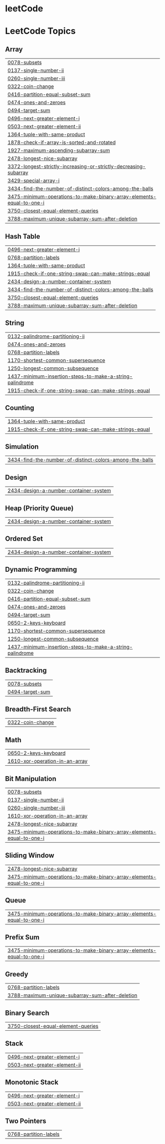# leetCode
<!---LeetCode Topics Start-->
# LeetCode Topics
## Array
|  |
| ------- |
| [0078-subsets](https://github.com/Ranadipgithub/leetCode/tree/master/0078-subsets) |
| [0137-single-number-ii](https://github.com/Ranadipgithub/leetCode/tree/master/0137-single-number-ii) |
| [0260-single-number-iii](https://github.com/Ranadipgithub/leetCode/tree/master/0260-single-number-iii) |
| [0322-coin-change](https://github.com/Ranadipgithub/leetCode/tree/master/0322-coin-change) |
| [0416-partition-equal-subset-sum](https://github.com/Ranadipgithub/leetCode/tree/master/0416-partition-equal-subset-sum) |
| [0474-ones-and-zeroes](https://github.com/Ranadipgithub/leetCode/tree/master/0474-ones-and-zeroes) |
| [0494-target-sum](https://github.com/Ranadipgithub/leetCode/tree/master/0494-target-sum) |
| [0496-next-greater-element-i](https://github.com/Ranadipgithub/leetCode/tree/master/0496-next-greater-element-i) |
| [0503-next-greater-element-ii](https://github.com/Ranadipgithub/leetCode/tree/master/0503-next-greater-element-ii) |
| [1364-tuple-with-same-product](https://github.com/Ranadipgithub/leetCode/tree/master/1364-tuple-with-same-product) |
| [1878-check-if-array-is-sorted-and-rotated](https://github.com/Ranadipgithub/leetCode/tree/master/1878-check-if-array-is-sorted-and-rotated) |
| [1927-maximum-ascending-subarray-sum](https://github.com/Ranadipgithub/leetCode/tree/master/1927-maximum-ascending-subarray-sum) |
| [2478-longest-nice-subarray](https://github.com/Ranadipgithub/leetCode/tree/master/2478-longest-nice-subarray) |
| [3372-longest-strictly-increasing-or-strictly-decreasing-subarray](https://github.com/Ranadipgithub/leetCode/tree/master/3372-longest-strictly-increasing-or-strictly-decreasing-subarray) |
| [3429-special-array-i](https://github.com/Ranadipgithub/leetCode/tree/master/3429-special-array-i) |
| [3434-find-the-number-of-distinct-colors-among-the-balls](https://github.com/Ranadipgithub/leetCode/tree/master/3434-find-the-number-of-distinct-colors-among-the-balls) |
| [3475-minimum-operations-to-make-binary-array-elements-equal-to-one-i](https://github.com/Ranadipgithub/leetCode/tree/master/3475-minimum-operations-to-make-binary-array-elements-equal-to-one-i) |
| [3750-closest-equal-element-queries](https://github.com/Ranadipgithub/leetCode/tree/master/3750-closest-equal-element-queries) |
| [3788-maximum-unique-subarray-sum-after-deletion](https://github.com/Ranadipgithub/leetCode/tree/master/3788-maximum-unique-subarray-sum-after-deletion) |
## Hash Table
|  |
| ------- |
| [0496-next-greater-element-i](https://github.com/Ranadipgithub/leetCode/tree/master/0496-next-greater-element-i) |
| [0768-partition-labels](https://github.com/Ranadipgithub/leetCode/tree/master/0768-partition-labels) |
| [1364-tuple-with-same-product](https://github.com/Ranadipgithub/leetCode/tree/master/1364-tuple-with-same-product) |
| [1915-check-if-one-string-swap-can-make-strings-equal](https://github.com/Ranadipgithub/leetCode/tree/master/1915-check-if-one-string-swap-can-make-strings-equal) |
| [2434-design-a-number-container-system](https://github.com/Ranadipgithub/leetCode/tree/master/2434-design-a-number-container-system) |
| [3434-find-the-number-of-distinct-colors-among-the-balls](https://github.com/Ranadipgithub/leetCode/tree/master/3434-find-the-number-of-distinct-colors-among-the-balls) |
| [3750-closest-equal-element-queries](https://github.com/Ranadipgithub/leetCode/tree/master/3750-closest-equal-element-queries) |
| [3788-maximum-unique-subarray-sum-after-deletion](https://github.com/Ranadipgithub/leetCode/tree/master/3788-maximum-unique-subarray-sum-after-deletion) |
## String
|  |
| ------- |
| [0132-palindrome-partitioning-ii](https://github.com/Ranadipgithub/leetCode/tree/master/0132-palindrome-partitioning-ii) |
| [0474-ones-and-zeroes](https://github.com/Ranadipgithub/leetCode/tree/master/0474-ones-and-zeroes) |
| [0768-partition-labels](https://github.com/Ranadipgithub/leetCode/tree/master/0768-partition-labels) |
| [1170-shortest-common-supersequence](https://github.com/Ranadipgithub/leetCode/tree/master/1170-shortest-common-supersequence) |
| [1250-longest-common-subsequence](https://github.com/Ranadipgithub/leetCode/tree/master/1250-longest-common-subsequence) |
| [1437-minimum-insertion-steps-to-make-a-string-palindrome](https://github.com/Ranadipgithub/leetCode/tree/master/1437-minimum-insertion-steps-to-make-a-string-palindrome) |
| [1915-check-if-one-string-swap-can-make-strings-equal](https://github.com/Ranadipgithub/leetCode/tree/master/1915-check-if-one-string-swap-can-make-strings-equal) |
## Counting
|  |
| ------- |
| [1364-tuple-with-same-product](https://github.com/Ranadipgithub/leetCode/tree/master/1364-tuple-with-same-product) |
| [1915-check-if-one-string-swap-can-make-strings-equal](https://github.com/Ranadipgithub/leetCode/tree/master/1915-check-if-one-string-swap-can-make-strings-equal) |
## Simulation
|  |
| ------- |
| [3434-find-the-number-of-distinct-colors-among-the-balls](https://github.com/Ranadipgithub/leetCode/tree/master/3434-find-the-number-of-distinct-colors-among-the-balls) |
## Design
|  |
| ------- |
| [2434-design-a-number-container-system](https://github.com/Ranadipgithub/leetCode/tree/master/2434-design-a-number-container-system) |
## Heap (Priority Queue)
|  |
| ------- |
| [2434-design-a-number-container-system](https://github.com/Ranadipgithub/leetCode/tree/master/2434-design-a-number-container-system) |
## Ordered Set
|  |
| ------- |
| [2434-design-a-number-container-system](https://github.com/Ranadipgithub/leetCode/tree/master/2434-design-a-number-container-system) |
## Dynamic Programming
|  |
| ------- |
| [0132-palindrome-partitioning-ii](https://github.com/Ranadipgithub/leetCode/tree/master/0132-palindrome-partitioning-ii) |
| [0322-coin-change](https://github.com/Ranadipgithub/leetCode/tree/master/0322-coin-change) |
| [0416-partition-equal-subset-sum](https://github.com/Ranadipgithub/leetCode/tree/master/0416-partition-equal-subset-sum) |
| [0474-ones-and-zeroes](https://github.com/Ranadipgithub/leetCode/tree/master/0474-ones-and-zeroes) |
| [0494-target-sum](https://github.com/Ranadipgithub/leetCode/tree/master/0494-target-sum) |
| [0650-2-keys-keyboard](https://github.com/Ranadipgithub/leetCode/tree/master/0650-2-keys-keyboard) |
| [1170-shortest-common-supersequence](https://github.com/Ranadipgithub/leetCode/tree/master/1170-shortest-common-supersequence) |
| [1250-longest-common-subsequence](https://github.com/Ranadipgithub/leetCode/tree/master/1250-longest-common-subsequence) |
| [1437-minimum-insertion-steps-to-make-a-string-palindrome](https://github.com/Ranadipgithub/leetCode/tree/master/1437-minimum-insertion-steps-to-make-a-string-palindrome) |
## Backtracking
|  |
| ------- |
| [0078-subsets](https://github.com/Ranadipgithub/leetCode/tree/master/0078-subsets) |
| [0494-target-sum](https://github.com/Ranadipgithub/leetCode/tree/master/0494-target-sum) |
## Breadth-First Search
|  |
| ------- |
| [0322-coin-change](https://github.com/Ranadipgithub/leetCode/tree/master/0322-coin-change) |
## Math
|  |
| ------- |
| [0650-2-keys-keyboard](https://github.com/Ranadipgithub/leetCode/tree/master/0650-2-keys-keyboard) |
| [1610-xor-operation-in-an-array](https://github.com/Ranadipgithub/leetCode/tree/master/1610-xor-operation-in-an-array) |
## Bit Manipulation
|  |
| ------- |
| [0078-subsets](https://github.com/Ranadipgithub/leetCode/tree/master/0078-subsets) |
| [0137-single-number-ii](https://github.com/Ranadipgithub/leetCode/tree/master/0137-single-number-ii) |
| [0260-single-number-iii](https://github.com/Ranadipgithub/leetCode/tree/master/0260-single-number-iii) |
| [1610-xor-operation-in-an-array](https://github.com/Ranadipgithub/leetCode/tree/master/1610-xor-operation-in-an-array) |
| [2478-longest-nice-subarray](https://github.com/Ranadipgithub/leetCode/tree/master/2478-longest-nice-subarray) |
| [3475-minimum-operations-to-make-binary-array-elements-equal-to-one-i](https://github.com/Ranadipgithub/leetCode/tree/master/3475-minimum-operations-to-make-binary-array-elements-equal-to-one-i) |
## Sliding Window
|  |
| ------- |
| [2478-longest-nice-subarray](https://github.com/Ranadipgithub/leetCode/tree/master/2478-longest-nice-subarray) |
| [3475-minimum-operations-to-make-binary-array-elements-equal-to-one-i](https://github.com/Ranadipgithub/leetCode/tree/master/3475-minimum-operations-to-make-binary-array-elements-equal-to-one-i) |
## Queue
|  |
| ------- |
| [3475-minimum-operations-to-make-binary-array-elements-equal-to-one-i](https://github.com/Ranadipgithub/leetCode/tree/master/3475-minimum-operations-to-make-binary-array-elements-equal-to-one-i) |
## Prefix Sum
|  |
| ------- |
| [3475-minimum-operations-to-make-binary-array-elements-equal-to-one-i](https://github.com/Ranadipgithub/leetCode/tree/master/3475-minimum-operations-to-make-binary-array-elements-equal-to-one-i) |
## Greedy
|  |
| ------- |
| [0768-partition-labels](https://github.com/Ranadipgithub/leetCode/tree/master/0768-partition-labels) |
| [3788-maximum-unique-subarray-sum-after-deletion](https://github.com/Ranadipgithub/leetCode/tree/master/3788-maximum-unique-subarray-sum-after-deletion) |
## Binary Search
|  |
| ------- |
| [3750-closest-equal-element-queries](https://github.com/Ranadipgithub/leetCode/tree/master/3750-closest-equal-element-queries) |
## Stack
|  |
| ------- |
| [0496-next-greater-element-i](https://github.com/Ranadipgithub/leetCode/tree/master/0496-next-greater-element-i) |
| [0503-next-greater-element-ii](https://github.com/Ranadipgithub/leetCode/tree/master/0503-next-greater-element-ii) |
## Monotonic Stack
|  |
| ------- |
| [0496-next-greater-element-i](https://github.com/Ranadipgithub/leetCode/tree/master/0496-next-greater-element-i) |
| [0503-next-greater-element-ii](https://github.com/Ranadipgithub/leetCode/tree/master/0503-next-greater-element-ii) |
## Two Pointers
|  |
| ------- |
| [0768-partition-labels](https://github.com/Ranadipgithub/leetCode/tree/master/0768-partition-labels) |
<!---LeetCode Topics End-->